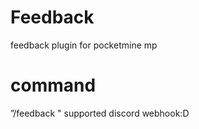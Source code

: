 # Feedback
feedback plugin for pocketmine mp 

# command
”/feedback <msg>"
supported discord webhook:D
